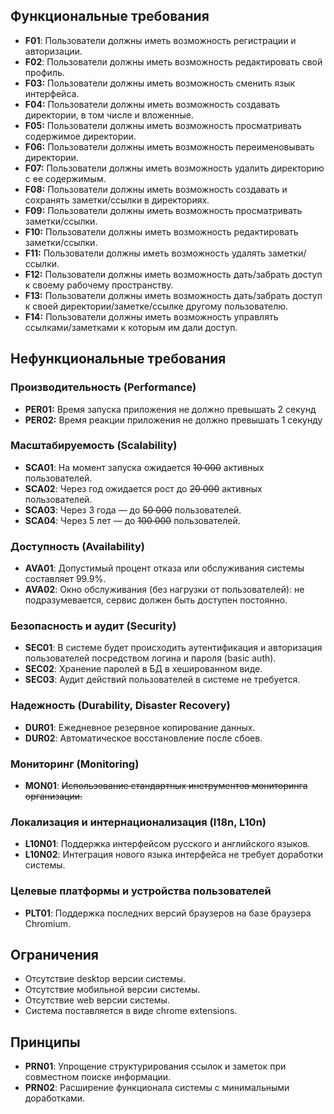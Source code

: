 ## Функциональные требования

- **F01**: Пользователи должны иметь возможность регистрации и авторизации.
- **F02**: Пользователи должны иметь возможность редактировать свой профиль.
- **F03:** Пользователи должны иметь возможность сменить язык интерфейса.
- **F04:** Пользователи должны иметь возможность создавать директории, в том числе и вложенные.
- **F05:** Пользователи должны иметь возможность просматривать содержимое директории.
- **F06:** Пользователи должны иметь возможность переименовывать директории.
- **F07:** Пользователи должны иметь возможность удалить директорию с ее содержимым.
- **F08:** Пользователи должны иметь возможность создавать и сохранять заметки/ссылки в директориях.
- **F09:** Пользователи должны иметь возможность просматривать заметки/ссылки.
- **F10:** Пользователи должны иметь возможность редактировать заметки/ссылки.
- **F11:** Пользователи должны иметь возможность удалять заметки/ссылки.
- **F12:** Пользователи должны иметь возможность дать/забрать доступ к своему рабочему пространству.
- **F13:** Пользователи должны иметь возможность дать/забрать доступ к своей директории/заметке/ссылке другому пользователю.
- **F14:** Пользователи должны иметь возможность управлять ссылками/заметками к которым им дали доступ.
## Нефункциональные требования

### Производительность (Performance)

- **PER01:** Время запуска приложения не должно превышать 2 секунд
- **PER02:** Время реакции приложения не должно превышать 1 секунду
### Масштабируемость (Scalability)

- **SCA01**: На момент запуска ожидается ~~10 000~~ активных пользователей.
- **SCA02**: Через год ожидается рост до ~~20 000~~ активных пользователей.
- **SCA03**: Через 3 года — до ~~50 000~~ пользователей.
- **SCA04**: Через 5 лет — до ~~100 000~~ пользователей.

### Доступность (Availability)

- **AVA01**: Допустимый процент отказа или обслуживания системы составляет 99.9%.
- **AVA02**: Окно обслуживания (без нагрузки от пользователей): не подразумевается, сервис должен быть доступен постоянно.

### Безопасность и аудит (Security)

- **SEC01**:  В системе будет происходить аутентификация и авторизация пользователей посредством логина и пароля (basic auth).
- **SEC02**: Хранение паролей в БД в хешированном виде.
- **SEC03**: Аудит действий пользователей в системе не требуется.

### Надежность (Durability, Disaster Recovery)

- **DUR01**: Ежедневное резервное копирование данных.
- **DUR02**: Автоматическое восстановление после сбоев.

### Мониторинг (Monitoring)

- **MON01**: ~~Использование стандартных инструментов мониторинга организации.~~

### Локализация и интернационализация (I18n, L10n)

- **L10N01**: Поддержка интерфейсом русского и английского языков.
- **L10N02**: Интеграция нового языка интерфейса не требует доработки системы.

### Целевые платформы и устройства пользователей

- **PLT01**: Поддержка последних версий браузеров на базе браузера Chromium.

## Ограничения

- Отсутствие desktop версии системы.
- Отсутствие мобильной версии системы.
- Отсутствие web версии системы.
- Система поставляется в виде chrome extensions.

## Принципы

- **PRN01**: Упрощение структурирования ссылок и заметок при совместном поиске информации.
- **PRN02**: Расширение функционала системы с минимальными доработками.
